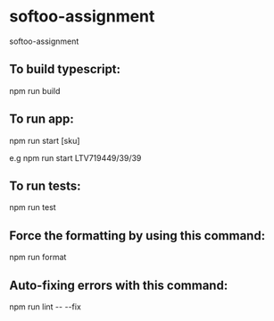 # softoo-assignment
softoo-assignment

## To build typescript:
npm run build

## To run app:
npm run start [sku]

e.g npm run start LTV719449/39/39

## To run tests:
npm run test

## Force the formatting by using this command:
npm run format

## Auto-fixing errors with this command:
npm run lint -- --fix
